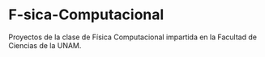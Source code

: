 # F-sica-Computacional
Proyectos de la clase de Física Computacional impartida en la Facultad de Ciencias de la UNAM.
